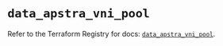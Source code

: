 # `data_apstra_vni_pool`

Refer to the Terraform Registry for docs: [`data_apstra_vni_pool`](https://registry.terraform.io/providers/juniper/apstra/0.94.0/docs/data-sources/vni_pool).
